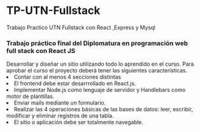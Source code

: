 # TP-UTN-Fullstack
Trabajo Practico UTN Fullstack con React ,Express y Mysql

<h3>Trabajo práctico final del Diplomatura en programación web full stack con React JS</h3>
Desarrollar y diseñar un sitio utilizando todo lo aprendido en el curso. Para aprobar el curso el proyecto deberá tener las siguientes características.
<li>Contar con al menos 4 secciones distintas</li>
<li>El frontend debe estar desarrrollado en React.js.</li>
<li>Implementar Node.js como lenguaje de servidor y Handlebars como motor de plantillas.</li>
<li>Enviar mails mediante un formulario.</li>
<li>Realizar las 4 operaciones básicas de las bases de datos: leer, escribir, modificar y eliminar registros de una tabla.</li>
<li>El sitio o aplicación debe ser totalmente navegable.</li>

